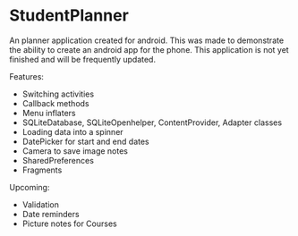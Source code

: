 # StudentPlanner
An planner application created for android.
This was made to demonstrate the ability to create an android app for the phone.
This application is not yet finished and will be frequently updated.

Features:
- Switching activities
- Callback methods
- Menu inflaters
- SQLiteDatabase, SQLiteOpenhelper, ContentProvider, Adapter classes
- Loading data into a spinner
- DatePicker for start and end dates
- Camera to save image notes
- SharedPreferences
- Fragments

Upcoming:
- Validation
- Date reminders
- Picture notes for Courses
